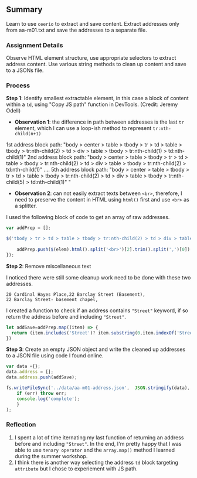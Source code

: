 ## Summary

Learn to use `ceerio` to extract and save content. Extract addresses only from aa-m01.txt and save the addresses to a separate file. 


### Assignment Details

Observe HTML element structure, use appropriate selectors to extract address content. Use various string methods to clean up content and save to a JSONs file. 

### Process

**Step 1**: Identify smallest extractable element, in this case a block of content within a `td`, using "Copy JS path" function in DevTools. (Credit: Jeremy Odell)

- **Observation 1**: the difference in path between addresses is the last `tr` element, which I can use a loop-ish method to represent `tr:nth-child(n+1)`

1st address block path: "body > center > table > tbody > tr > td > table > tbody > tr:nth-child(2) > td > div > table > tbody > tr:nth-child(1) > td:nth-child(1)"
2nd address block path: "body > center > table > tbody > tr > td > table > tbody > tr:nth-child(2) > td > div > table > tbody > tr:nth-child(2) > td:nth-child(1)"
....
5th address block path: "body > center > table > tbody > tr > td > table > tbody > tr:nth-child(2) > td > div > table > tbody > tr:nth-child(5) > td:nth-child(1)"
" 
<br>
- **Observation 2**: can not easily extract texts between `<br>`, therefore, I need to preserve the content in HTML using `html()` first and use `<br>` as a splitter.

I used the following block of code to get an array of raw addresses.


```javascript
var addPrep = []; 

$('tbody > tr > td > table > tbody > tr:nth-child(2) > td > div > table > tbody > tr:nth-child(n+1) > td:nth-child(1)').each(function(i, elem) {
    
    addPrep.push($(elem).html().split('<br>')[2].trim().split(',')[0])
});

```

**Step 2**: Remove miscellaneous text

I noticed there were still some cleanup work need to be done with these two addresses. 



    20 Cardinal Hayes Place,22 Barclay Street (Basement),
    22 Barclay Street- basement chapel,


I created a function to check if an address contains `"Street"` keyword, if so return the address before and including `"Street"`.


```javascript
let addSave=addPrep.map((item) => {
  return (item.includes('Street')? item.substring(0,item.indexOf('Street')+6) : item);
})

```

**Step 3**:  Create an empty JSON object and write the cleaned up addresses to a JSON file using code I found online.

```javascript
var data ={};
data.address = [];
data.address.push(addSave);

fs.writeFileSync('../data/aa-m01-address.json',  JSON.stringify(data), function(err) {
    if (err) throw err;
    console.log('complete');
    }
);

```

### Reflection

1. I spent a lot of time iternating my last function of returning an address before and including `"Street"`. In the end, I'm pretty happy that I was able to use `tenary operator` and the `array.map()` method I learned during the summer workshop. 
2. I think there is another way selecting the address `td` block targeting `attribute` but I chose to experiement with JS path.
